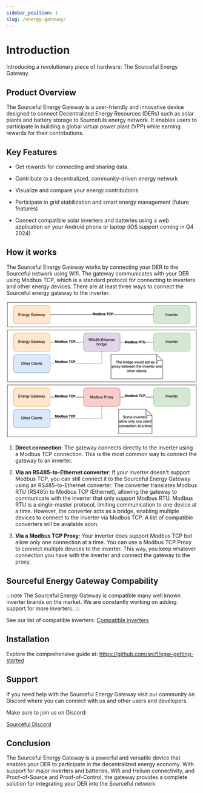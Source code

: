 ```yaml
---
sidebar_position: 1
slug: /energy-gateway/
---
```


# Introduction

Introducing a revolutionary piece of hardware: The Sourceful Energy Gateway.

## Product Overview

The Sourceful Energy Gateway is a user-friendly and innovative device designed to connect Decentralized Energy Resources (DERs) such as solar plants and battery storage to Sourcefuls energy network. It enables users to participate in building a global virtual power plant (VPP) while earning rewards for their contributions.

## Key Features

- Get rewards for connecting and sharing data.

- Contribute to a decentralized, community-driven energy network

- Visualize and compare your energy contributions

- Participate in grid stabilization and smart energy management (future features)

- Connect compatible solar inverters and batteries using a web application on your Android phone or laptop (iOS support coming in Q4 2024)

## How it works

The Sourceful Energy Gateway works by connecting your DER to the Sourceful network using Wifi. The gateway communicates with your DER using Modbus TCP, which is a standard protocol for connecting to inverters and other energy devices. There are at least three ways to connect the Sourceful energy gateway to the inverter.

![alt text](egw_setup.drawio.svg)

1. **Direct connection**: The gateway connects directly to the inverter using a Modbus TCP connection. This is the most common way to connect the gateway to an inverter.

2. **Via an RS485-to-Ethernet converter**: If your inverter doesn't support Modbus TCP, you can still connect it to the Sourceful Energy Gateway using an RS485-to-Ethernet converter. The converter translates Modbus RTU (RS485) to Modbus TCP (Ethernet), allowing the gateway to communicate with the inverter that only support Modbus RTU. Modbus RTU is a single-master protocol, limiting communication to one device at a time. However, the converter acts as a bridge, enabling multiple devices to connect to the inverter via Modbus TCP. A list of compatible converters will be available soon.

3. **Via a Modbus TCP Proxy**: Your inverter does support Modbus TCP but allow only one connection at a time. You can use a Modbus TCP Proxy to connect multiple devices to the inverter. This way, you keep whatever connection you have with the inverter and connect the gateway to the proxy.

## Sourceful Energy Gateway Compability

:::note
The Sourceful Energy Gateway is compatible many well known inverter brands on the market. We are constantly working on adding support for more inverters.
:::

See our list of compatible inverters: [Compatible inverters](./compatible-inverter/overview.md)

<!-- ## Sourceful Energy Gateway Compatibility Chart

T.B.A

**Note:** The Sourceful Energy Gateway is compatible with approximately 80% of the inverters on the market.

## Installation

Installing the Sourceful Energy Gateway is easy. Here's what you need to do: -->

## Installation

Explore the comprehensive guide at: https://github.com/srcfl/egw-getting-started

## Support

If you need help with the Sourceful Energy Gateway visit our community on Discord where you can connect with us and other users and developers.

Make sure to join us on Discord:

<a class="button button--primary" href="https://discord.gg/Sourceful">Sourceful Discord</a>

## Conclusion

The Sourceful Energy Gateway is a powerful and versatile device that enables your DER to participate in the decentralized energy economy. With support for major inverters and batteries, Wifi and Helium connectivity, and Proof-of-Source and Proof-of-Control, the gateway provides a complete solution for integrating your DER into the Sourceful network.
